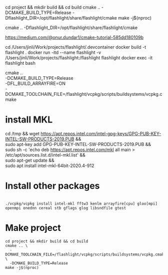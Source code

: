 cd project && mkdir build && cd build
cmake .. -DCMAKE_BUILD_TYPE=Release -Dflashlight_DIR=/opt/flashlight/share/flashlight/cmake
make -j$(nproc)

cmake .. -Dflashlight_DIR=/opt/flashlight/share/flashlight/cmake


https://medium.com/@onur.dundar1/cmake-tutorial-585dd180109b

cd /Users/jinli/Work/projects/flashlight/.devcontainer
docker build -t flashlight .
docker run -itd --name flashlight -v /Users/jinli/Work/projects/flashlight:/flashlight flashlight
docker exec -it flashlight bash



cmake .. \
    -DCMAKE_BUILD_TYPE=Release \
    -DFL_BUILD_ARRAYFIRE=ON \
    -DCMAKE_TOOLCHAIN_FILE=/flashlight/vcpkg/scripts/buildsystems/vcpkg.cmake

# install MKL

cd /tmp && wget https://apt.repos.intel.com/intel-gpg-keys/GPG-PUB-KEY-INTEL-SW-PRODUCTS-2019.PUB && \
    sudo apt-key add GPG-PUB-KEY-INTEL-SW-PRODUCTS-2019.PUB && \
    sudo sh -c 'echo deb https://apt.repos.intel.com/mkl all main > /etc/apt/sources.list.d/intel-mkl.list' && \
    sudo apt-get update && \
    sudo apt install intel-mkl-64bit-2020.4-912


# Install other packages

```

./vcpkg/vcpkg install intel-mkl fftw3 kenlm arrayfire[cpu] gloo[mpi] openmpi onednn cereal stb gflags glog libsndfile gtest 
```
# Make project

```
cd project && mkdir build && cd build
cmake .. \
  -DCMAKE_TOOLCHAIN_FILE=/flashlight/vcpkg/scripts/buildsystems/vcpkg.cmake \
  -DCMAKE_BUILD_TYPE=Release
make -j$(nproc)
```